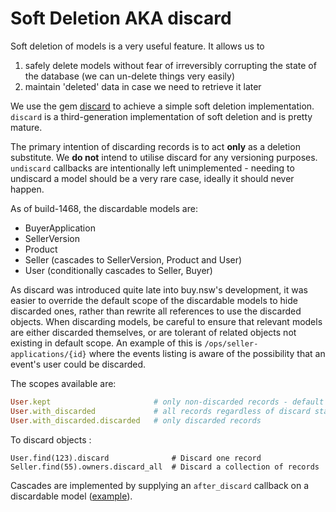 # Soft Deletion AKA discard

Soft deletion of models is a very useful feature. It allows us to
1. safely delete models without fear of irreversibly corrupting the state
   of the database (we can un-delete things very easily)
2. maintain 'deleted' data in case we need to retrieve it later

We use the gem [discard](https://github.com/jhawthorn/discard) to achieve a simple soft deletion
implementation. `discard` is a third-generation implementation of soft deletion and is pretty
mature.

The primary intention of discarding records is to act __only__ as a deletion substitute.
We __do not__ intend to utilise discard for any versioning purposes.
`undiscard` callbacks are intentionally left unimplemented - needing to undiscard
a model should be a very rare case, ideally it should never happen.

As of build-1468, the discardable models are:
- BuyerApplication
- SellerVersion
- Product
- Seller (cascades to SellerVersion, Product and User)
- User (conditionally cascades to Seller, Buyer)

As discard was introduced quite late into buy.nsw's development, it was easier
to override the default scope of the discardable models to hide discarded ones,
rather than rewrite all references to use the discarded objects. When discarding
models, be careful to ensure that relevant models are either discarded themselves,
or are tolerant of related objects not existing in default scope. An example of this
is `/ops/seller-applications/{id}` where the events listing is aware of the
possibility that an event's user could be discarded.

The scopes available are:
```ruby
User.kept                       # only non-discarded records - default scope
User.with_discarded             # all records regardless of discard state
User.with_discarded.discarded   # only discarded records
```

To discard objects :
```
User.find(123).discard              # Discard one record
Seller.find(55).owners.discard_all  # Discard a collection of records
```

Cascades are implemented by supplying an `after_discard` callback on a discardable
model ([example](https://github.com/digitalnsw/buy-nsw/blob/2cb7d6123fcad587190180bce23f0ee5a52249a3/app/models/seller.rb#L49)).
